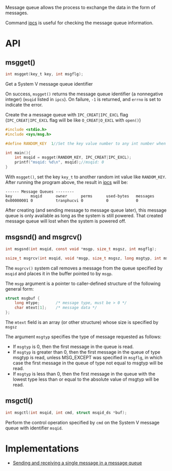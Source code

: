 Message queue allows the process to exchange the data in the form of messages.

Command [ipcs](https://github.com/TranPhucVinh/Linux-Shell/blob/master/Physical%20layer/Process/System%20V%20IPC.md#ipcs) is useful for checking the message queue information.

# API

## msgget()

```c
int msgget(key_t key, int msgflg);
```

Get a System V message queue identifier

On success, ``msgget()`` returns the message queue identifier (a nonnegative integer) (``msqid`` listed in ``ipcs``).  On failure, ``-1`` is returned, and ``errno`` is set to indicate the error.

Create the a message queue with ``IPC_CREAT|IPC_EXCL`` flag (``IPC_CREAT|IPC_EXCL`` flag will be like ``O_CREAT|O_EXCL`` with ``open()``)

```c
#include <stdio.h>
#include <sys/msg.h>

#define RANDOM_KEY  1//Set the key value number to any int number when creating

int main(){
    int msqid = msgget(RANDOM_KEY, IPC_CREAT|IPC_EXCL);
    printf("msqid: %d\n", msqid);//msqid: 0
}
```

With ``msgget()``, set the key ``key_t`` to another random int value like ``RANDOM_KEY``. After running the program above, the result in [ipcs](https://github.com/TranPhucVinh/Linux-Shell/blob/master/Physical%20layer/Process/System%20V%20IPC.md#ipcs) will be:

```
------ Message Queues --------
key        msqid      owner      perms      used-bytes   messages    
0x00000001 0          tranphucvi 0          0            0   
```

After creating (and sending message to message queue later), this message queue is only available as long as the system is still powered. That created message queue will lost when the system is powered off.

## msgsnd() and msgrcv()

```c
int msgsnd(int msqid, const void *msgp, size_t msgsz, int msgflg);

ssize_t msgrcv(int msqid, void *msgp, size_t msgsz, long msgtyp, int msgflg);
```

The ``msgrcv()`` system call removes a message from the queue specified by ``msqid`` and places it in the buffer pointed to by ``msgp``.

The ``msgp`` argument is a pointer to caller-defined structure of the following general form:

```c
struct msgbuf {
    long mtype;       /* message type, must be > 0 */
    char mtext[1];    /* message data */
};
```

The ``mtext`` field is an array (or other structure) whose size is specified by ``msgsz``

The argument ``msgtyp`` specifies the type of message requested as follows:

* If ``msgtyp`` is 0, then the first message in the queue is read.
* If ``msgtyp`` is greater than 0, then the first message in the queue of type msgtyp is read, unless MSG_EXCEPT was specified in ``msgflg``, in which case the first message in the queue of type not equal to msgtyp will be read.
* If ``msgtyp`` is less than 0, then the first message in the queue with the lowest type less than or equal to the absolute value of msgtyp will be read.

## msgctl()

```c
int msgctl(int msqid, int cmd, struct msqid_ds *buf);
```

Perform the control operation specified by ``cmd`` on the System V message queue with identifier ``msqid``.

# Implementations

* [Sending and receiving a single message in a message queue]()
